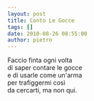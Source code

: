 ```yaml
---
layout: post
title: Conto Le Gocce
tags: []
date: 2010-08-26 08:55:00
author: pietro
---
```

Faccio finta ogni volta<br/>di saper contare le gocce<br/>e di usarle come un'arma<br/>per trafiggermi così<br/>da cercarti, ma non qui.<br/>
